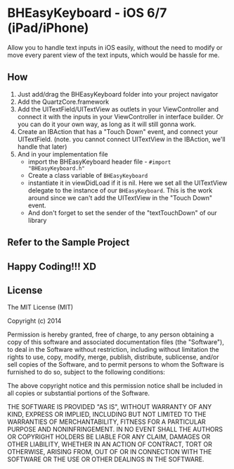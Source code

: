BHEasyKeyboard - iOS 6/7 (iPad/iPhone)
==============

Allow you to handle text inputs in iOS easily, without the need to modify or move every parent view of the text inputs, which would be hassle for me.


How
---------------
1. Just add/drag the BHEasyKeyboard folder into your project navigator
2. Add the QuartzCore.framework
3. Add the UITextField/UITextView as outlets in your ViewController and connect it with the inputs in your ViewController in interface builder. Or you can do it your own way, as long as it will still gonna work.
4. Create an IBAction that has a "Touch Down" event, and connect your UITextField. (note. you cannot connect UITextView in the IBAction, we'll handle that later)
5. And in your implementation file
    - import the BHEasyKeyboard header file - ```#import "BHEasyKeyboard.h"```
    - Create a class variable of ```BHEasyKeyboard```
    - instantiate it in viewDidLoad if it is nil. Here we set all the UITextView delegate to the instance of our ```BHEasyKeyboard```. This is the work around since we can't add the UITextView in the "Touch Down" event.
    - And don't forget to set the sender of the "textTouchDown" of our library


Refer to the Sample Project
---------------


Happy Coding!!!  XD
---------------


License
---------------
The MIT License (MIT)

Copyright (c) 2014 

Permission is hereby granted, free of charge, to any person obtaining a copy of
this software and associated documentation files (the "Software"), to deal in
the Software without restriction, including without limitation the rights to
use, copy, modify, merge, publish, distribute, sublicense, and/or sell copies of
the Software, and to permit persons to whom the Software is furnished to do so,
subject to the following conditions:

The above copyright notice and this permission notice shall be included in all
copies or substantial portions of the Software.

THE SOFTWARE IS PROVIDED "AS IS", WITHOUT WARRANTY OF ANY KIND, EXPRESS OR
IMPLIED, INCLUDING BUT NOT LIMITED TO THE WARRANTIES OF MERCHANTABILITY, FITNESS
FOR A PARTICULAR PURPOSE AND NONINFRINGEMENT. IN NO EVENT SHALL THE AUTHORS OR
COPYRIGHT HOLDERS BE LIABLE FOR ANY CLAIM, DAMAGES OR OTHER LIABILITY, WHETHER
IN AN ACTION OF CONTRACT, TORT OR OTHERWISE, ARISING FROM, OUT OF OR IN
CONNECTION WITH THE SOFTWARE OR THE USE OR OTHER DEALINGS IN THE SOFTWARE.
